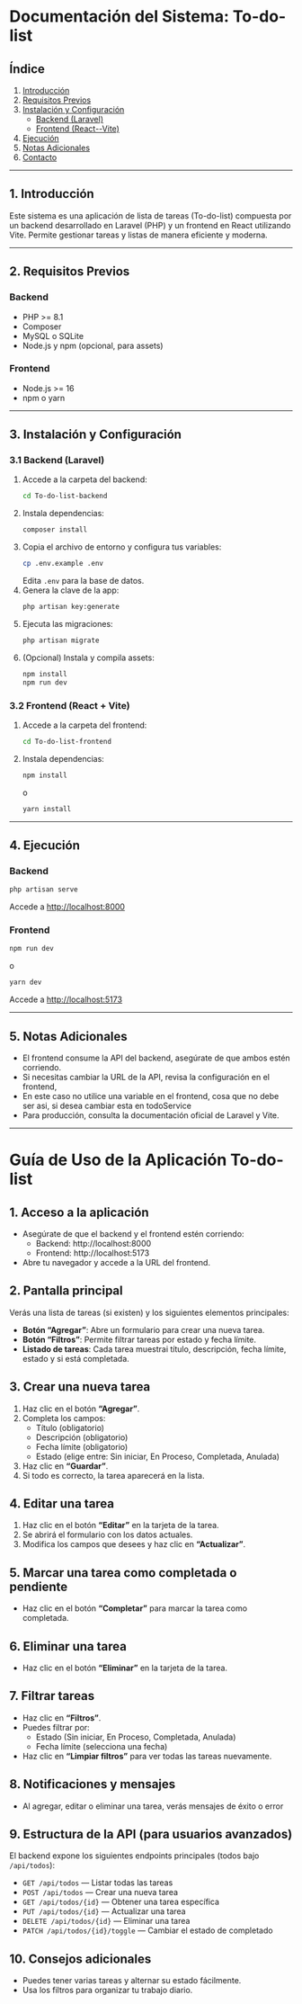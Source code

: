 # Documentación del Sistema: To-do-list

## Índice

1. [Introducción](#1-introducción)
2. [Requisitos Previos](#2-requisitos-previos)
3. [Instalación y Configuración](#3-instalación-y-configuración)
   - [Backend (Laravel)](#31-backend-laravel)
   - [Frontend (React--Vite)](#32-frontend-react--vite)
4. [Ejecución](#4-ejecución)
5. [Notas Adicionales](#5-notas-adicionales)
6. [Contacto](#6-contacto)

---

## 1. Introducción

Este sistema es una aplicación de lista de tareas (To-do-list) compuesta por un backend desarrollado en Laravel (PHP) y un frontend en React utilizando Vite. Permite gestionar tareas y listas de manera eficiente y moderna.

---

## 2. Requisitos Previos

### Backend

- PHP >= 8.1
- Composer
- MySQL o SQLite
- Node.js y npm (opcional, para assets)

### Frontend

- Node.js >= 16
- npm o yarn

---

## 3. Instalación y Configuración

### 3.1 Backend (Laravel)

1. Accede a la carpeta del backend:
   ```bash
   cd To-do-list-backend
   ```
2. Instala dependencias:
   ```bash
   composer install
   ```
3. Copia el archivo de entorno y configura tus variables:
   ```bash
   cp .env.example .env
   ```
   Edita `.env` para la base de datos.
4. Genera la clave de la app:
   ```bash
   php artisan key:generate
   ```
5. Ejecuta las migraciones:
   ```bash
   php artisan migrate
   ```
6. (Opcional) Instala y compila assets:
   ```bash
   npm install
   npm run dev
   ```

### 3.2 Frontend (React + Vite)

1. Accede a la carpeta del frontend:
   ```bash
   cd To-do-list-frontend
   ```
2. Instala dependencias:
   ```bash
   npm install
   ```
   o
   ```bash
   yarn install
   ```

---

## 4. Ejecución

### Backend

```bash
php artisan serve
```

Accede a [http://localhost:8000](http://localhost:8000)

### Frontend

```bash
npm run dev
```

o

```bash
yarn dev
```

Accede a [http://localhost:5173](http://localhost:5173)

---

## 5. Notas Adicionales

- El frontend consume la API del backend, asegúrate de que ambos estén corriendo.
- Si necesitas cambiar la URL de la API, revisa la configuración en el frontend,
- En este caso no utilice una variable en el frontend, cosa que no debe ser asi, si desea cambiar esta en todoService
- Para producción, consulta la documentación oficial de Laravel y Vite.

---

# Guía de Uso de la Aplicación To-do-list

## 1. Acceso a la aplicación

- Asegúrate de que el backend y el frontend estén corriendo:
  - Backend: http://localhost:8000
  - Frontend: http://localhost:5173
- Abre tu navegador y accede a la URL del frontend.

## 2. Pantalla principal

Verás una lista de tareas (si existen) y los siguientes elementos principales:

- **Botón “Agregar”**: Abre un formulario para crear una nueva tarea.
- **Botón “Filtros”**: Permite filtrar tareas por estado y fecha límite.
- **Listado de tareas**: Cada tarea muestrai título, descripción, fecha límite, estado y si está completada.

## 3. Crear una nueva tarea

1. Haz clic en el botón **“Agregar”**.
2. Completa los campos:
   - Título (obligatorio)
   - Descripción (obligatorio)
   - Fecha límite (obligatorio)
   - Estado (elige entre: Sin iniciar, En Proceso, Completada, Anulada)
3. Haz clic en **“Guardar”**.
4. Si todo es correcto, la tarea aparecerá en la lista.

## 4. Editar una tarea

1. Haz clic en el botón **“Editar”** en la tarjeta de la tarea.
2. Se abrirá el formulario con los datos actuales.
3. Modifica los campos que desees y haz clic en **“Actualizar”**.

## 5. Marcar una tarea como completada o pendiente

- Haz clic en el botón **“Completar”** para marcar la tarea como completada.

## 6. Eliminar una tarea

- Haz clic en el botón **“Eliminar”** en la tarjeta de la tarea.

## 7. Filtrar tareas

- Haz clic en **“Filtros”**.
- Puedes filtrar por:
  - Estado (Sin iniciar, En Proceso, Completada, Anulada)
  - Fecha límite (selecciona una fecha)
- Haz clic en **“Limpiar filtros”** para ver todas las tareas nuevamente.

## 8. Notificaciones y mensajes

- Al agregar, editar o eliminar una tarea, verás mensajes de éxito o error

## 9. Estructura de la API (para usuarios avanzados)

El backend expone los siguientes endpoints principales (todos bajo `/api/todos`):

- `GET /api/todos` — Listar todas las tareas
- `POST /api/todos` — Crear una nueva tarea
- `GET /api/todos/{id}` — Obtener una tarea específica
- `PUT /api/todos/{id}` — Actualizar una tarea
- `DELETE /api/todos/{id}` — Eliminar una tarea
- `PATCH /api/todos/{id}/toggle` — Cambiar el estado de completado

## 10. Consejos adicionales

- Puedes tener varias tareas y alternar su estado fácilmente.
- Usa los filtros para organizar tu trabajo diario.
